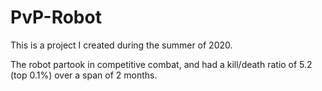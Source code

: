 # PvP-Robot

This is a project I created during the summer of 2020. 

The robot partook in competitive combat, and had a kill/death ratio of 5.2 (top 0.1%) over a span of 2 months.
